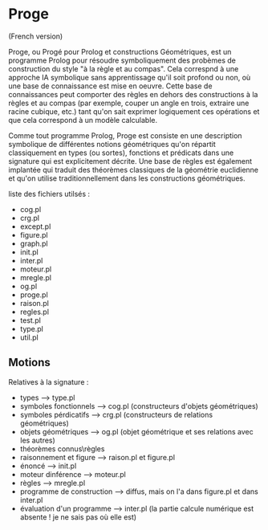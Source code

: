 # Proge
(French version)

Proge, ou Progé pour Prolog et constructions Géométriques, est un programme Prolog pour résoudre symboliquement des probèmes de construction du style "à la règle et au compas". Cela correspnd à une approche IA symbolique sans apprentissage qu'il soit profond ou non, où une base de connaissance est mise en oeuvre. Cette base de connaissances peut comporter des règles en dehors des constructions à la règles et au compas (par exemple, couper un angle en trois, extraire une racine cubique, etc.) tant qu'on sait exprimer logiquement ces opérations et que cela correspond à un modèle calculable. 

Comme tout programme Prolog, Proge est consiste en une description symbolique de différentes notions géométriques qu'on répartit classiquement en types (ou sortes), fonctions et prédicats dans une signature qui est explicitement décrite. Une base de règles est également implantée qui traduit des théorèmes classiques de la géométrie euclidienne et qu'on utilise traditionnellement dans les constructions géométriques.

liste des fichiers utilsés :
- cog.pl
- crg.pl
- except.pl
- figure.pl
- graph.pl
- init.pl
- inter.pl
- moteur.pl
- mregle.pl
- og.pl
- proge.pl
- raison.pl
- regles.pl
- test.pl
- type.pl
- util.pl

## Motions
Relatives à la signature :
* types --> type.pl
* symboles fonctionnels --> cog.pl (constructeurs d'objets géométriques)
* symboles pérdicatifs --> crg.pl (constructeurs de relations géométriques)
* objets géométriques --> og.pl (objet géométrique et ses relations avec les autres)
* théorèmes connus\règles
* raisonnement et figure --> raison.pl et figure.pl
* énoncé  --> init.pl
* moteur dinférence --> moteur.pl
* règles --> mregle.pl
* programme de construction --> diffus, mais on l'a dans figure.pl et dans inter.pl
* évaluation d'un programme --> inter.pl (la partie calcule numérique est absente ! je ne sais pas où elle est)


